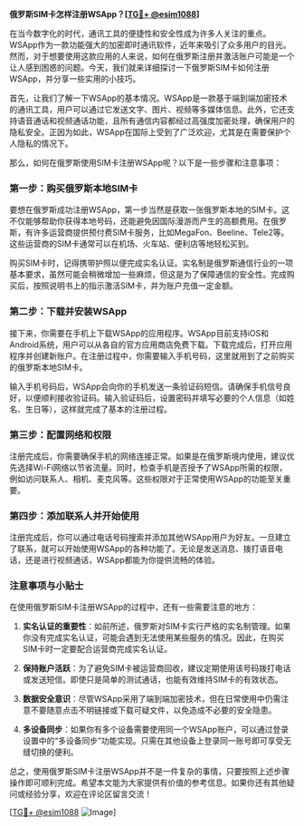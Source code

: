 **俄罗斯SIM卡怎样注册WSApp？[[TG💪+ @esim1088](https://t.me/s/esim1088)]**

在当今数字化的时代，通讯工具的便捷性和安全性成为许多人关注的重点。WSApp作为一款功能强大的加密即时通讯软件，近年来吸引了众多用户的目光。然而，对于想要使用这款应用的人来说，如何在俄罗斯注册并激活账户可能是一个让人感到困惑的问题。今天，我们就来详细探讨一下俄罗斯SIM卡如何注册WSApp，并分享一些实用的小技巧。

首先，让我们了解一下WSApp的基本情况。WSApp是一款基于端到端加密技术的通讯工具，用户可以通过它发送文字、图片、视频等多媒体信息。此外，它还支持语音通话和视频通话功能，且所有通信内容都经过高强度加密处理，确保用户的隐私安全。正因为如此，WSApp在国际上受到了广泛欢迎，尤其是在需要保护个人隐私的情况下。

那么，如何在俄罗斯使用SIM卡注册WSApp呢？以下是一些步骤和注意事项：

### 第一步：购买俄罗斯本地SIM卡

要想在俄罗斯成功注册WSApp，第一步当然是获取一张俄罗斯本地的SIM卡。这不仅能够帮助你获得本地号码，还能避免因国际漫游而产生的高额费用。在俄罗斯，有许多运营商提供预付费SIM卡服务，比如MegaFon、Beeline、Tele2等。这些运营商的SIM卡通常可以在机场、火车站、便利店等地轻松买到。

购买SIM卡时，记得携带护照以便完成实名认证。实名制是俄罗斯通信行业的一项基本要求，虽然可能会稍微增加一些麻烦，但这是为了保障通信的安全性。完成购买后，按照说明书上的指示激活SIM卡，并为账户充值一定金额。

### 第二步：下载并安装WSApp

接下来，你需要在手机上下载WSApp的应用程序。WSApp目前支持iOS和Android系统，用户可以从各自的官方应用商店免费下载。下载完成后，打开应用程序并创建新账户。在注册过程中，你需要输入手机号码，这里就用到了之前购买的俄罗斯本地SIM卡。

输入手机号码后，WSApp会向你的手机发送一条验证码短信。请确保手机信号良好，以便顺利接收验证码。输入验证码后，设置密码并填写必要的个人信息（如姓名、生日等），这样就完成了基本的注册过程。

### 第三步：配置网络和权限

注册完成后，你需要确保手机的网络连接正常。如果是在俄罗斯境内使用，建议优先选择Wi-Fi网络以节省流量。同时，检查手机是否授予了WSApp所需的权限，例如访问联系人、相机、麦克风等。这些权限对于正常使用WSApp的功能至关重要。

### 第四步：添加联系人并开始使用

注册完成后，你可以通过电话号码搜索并添加其他WSApp用户为好友。一旦建立了联系，就可以开始使用WSApp的各种功能了。无论是发送消息、拨打语音电话，还是进行视频通话，WSApp都能为你提供流畅的体验。

### 注意事项与小贴士

在使用俄罗斯SIM卡注册WSApp的过程中，还有一些需要注意的地方：

1. **实名认证的重要性**：如前所述，俄罗斯对SIM卡实行严格的实名制管理。如果你没有完成实名认证，可能会遇到无法使用某些服务的情况。因此，在购买SIM卡时一定要配合运营商完成实名认证。

2. **保持账户活跃**：为了避免SIM卡被运营商回收，建议定期使用该号码拨打电话或发送短信。即使只是简单的测试通话，也能有效维持SIM卡的有效状态。

3. **数据安全意识**：尽管WSApp采用了端到端加密技术，但在日常使用中仍需注意不要随意点击不明链接或下载可疑文件，以免造成不必要的安全隐患。

4. **多设备同步**：如果你有多个设备需要使用同一个WSApp账户，可以通过登录设置中的“多设备同步”功能实现。只需在其他设备上登录同一账号即可享受无缝切换的便利。

总之，使用俄罗斯SIM卡注册WSApp并不是一件复杂的事情，只要按照上述步骤操作即可顺利完成。希望本文能为大家提供有价值的参考信息。如果你还有其他疑问或经验分享，欢迎在评论区留言交流！

[[TG💪+ @esim1088](https://t.me/s/esim1088) ![Image](https://i.postimg.cc/4NQfJmqS/Snipaste-2025-05-13-00-14-12.png)]
